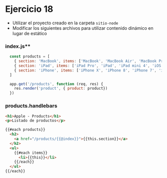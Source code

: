 # Ejercicio 18

* Utilizar el proyecto creado en la carpeta `sitio-node`
* Modificar los siguientes archivos para utilizar contenido dinámico en lugar de estático


### index.js**
```js
  const products = [
    { section: 'MacBook', items: ['MacBook', 'MacBook Air', 'MacBook Pro', 'iMac', 'iMac Pro', 'Mac Pro', 'Mac mini', 'Accessories', 'High Sierra'] },
    { section: 'iPad', items: ['iPad Pro', 'iPad', 'iPad mini 4', 'iOS 11', 'Accessories'] },
    { section: 'iPhone', items: ['iPhone X', 'iPhone 8', 'iPhone 7', 'iPhone 6s', 'iPhone SE', 'iOS 11', 'Accessories'] }
  ]

  app.get('/products', function (req, res) {
    res.render('product', { product: product})
  })
```

### products.handlebars
```html
<h1>Apple - Products</h1>
<p>Listado de productos</p>

{{#each products}}
  <h2>
    <a href="/products/{{@index}}">{{this.section}}</a>
  </h2>
  <ul>
    {{#each items}}
      <li>{{this}}</li>
    {{/each}}
  </ul>
{{/each}}
```